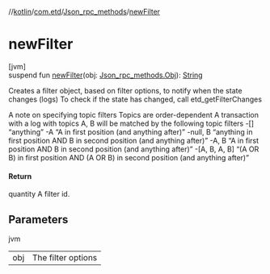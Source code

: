 //[kotlin](../../../index.md)/[com.etd](../index.md)/[Json_rpc_methods](index.md)/[newFilter](new-filter.md)

# newFilter

[jvm]\
suspend fun [newFilter](new-filter.md)(obj: [Json_rpc_methods.Obj](-obj/index.md)): [String](https://kotlinlang.org/api/latest/jvm/stdlib/kotlin/-string/index.html)

Creates a filter object, based on filter options, to notify when the state changes (logs) To check if the state has changed, call etd_getFilterChanges

A note on specifying topic filters Topics are order-dependent A transaction with a log with topics A, B will be matched by the following topic filters -[] “anything” -A “A in first position (and anything after)” -null, B “anything in first position AND B in second position (and anything after)” -A, B “A in first position AND B in second position (and anything after)” -[A, B, A, B] “(A OR B) in first position AND (A OR B) in second position (and anything after)”

#### Return

quantity A filter id.

## Parameters

jvm

| | |
|---|---|
| obj | The filter options |
